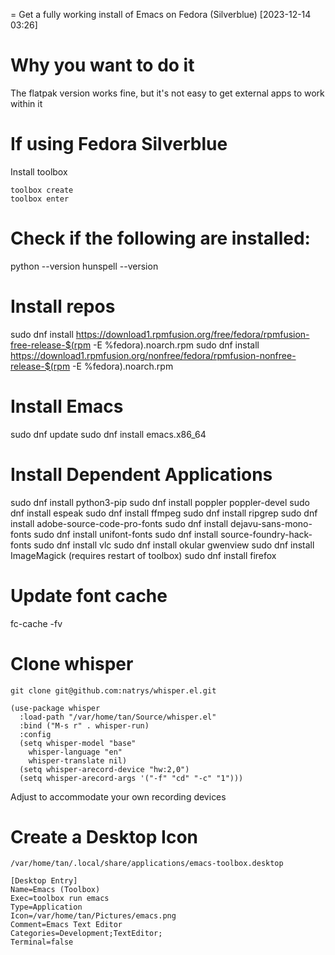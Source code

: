 = Get a fully working install of Emacs on Fedora (Silverblue)
[2023-12-14 03:26] 

# Why you want to do it

The flatpak version works fine, but it's not easy to get external apps to work within it

# If using Fedora Silverblue

Install toolbox

```
toolbox create
toolbox enter
```

# Check if the following are installed:

python --version
hunspell --version

# Install repos

sudo dnf install https://download1.rpmfusion.org/free/fedora/rpmfusion-free-release-$(rpm -E %fedora).noarch.rpm
sudo dnf install https://download1.rpmfusion.org/nonfree/fedora/rpmfusion-nonfree-release-$(rpm -E %fedora).noarch.rpm

# Install Emacs

sudo dnf update
sudo dnf install emacs.x86_64

# Install Dependent Applications

sudo dnf install python3-pip
sudo dnf install poppler poppler-devel
sudo dnf install espeak
sudo dnf install ffmpeg
sudo dnf install ripgrep
sudo dnf install adobe-source-code-pro-fonts
sudo dnf install dejavu-sans-mono-fonts
sudo dnf install unifont-fonts
sudo dnf install source-foundry-hack-fonts
sudo dnf install vlc
sudo dnf install okular gwenview
sudo dnf install ImageMagick (requires restart of toolbox)
sudo dnf install firefox

# Update font cache

fc-cache -fv

# Clone whisper

`git clone git@github.com:natrys/whisper.el.git`

```
(use-package whisper
  :load-path "/var/home/tan/Source/whisper.el"
  :bind ("M-s r" . whisper-run)
  :config
  (setq whisper-model "base"
	whisper-language "en"
	whisper-translate nil)
  (setq whisper-arecord-device "hw:2,0")
  (setq whisper-arecord-args '("-f" "cd" "-c" "1")))
```

Adjust to accommodate your own recording devices

# Create a Desktop Icon

`/var/home/tan/.local/share/applications/emacs-toolbox.desktop`

```
[Desktop Entry]
Name=Emacs (Toolbox)
Exec=toolbox run emacs
Type=Application
Icon=/var/home/tan/Pictures/emacs.png
Comment=Emacs Text Editor
Categories=Development;TextEditor;
Terminal=false
```
